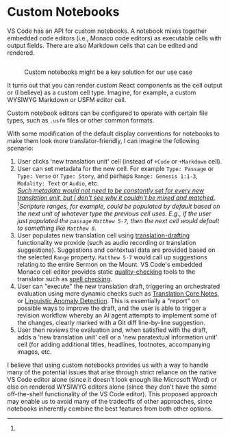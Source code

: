 # Custom Notebooks

VS Code has an API for custom notebooks. A notebook mixes together embedded code editors (i.e., Monaco code editors) as executable cells with output fields. There are also Markdown cells that can be edited and rendered.

<figure><img src="../../.gitbook/assets/Screenshot 2024-01-04 at 3.04.03 PM.png" alt=""><figcaption><p>Custom notebooks might be a key solution for our use case</p></figcaption></figure>

It turns out that you can render custom React components as the cell output or (I believe) as a custom cell type. Imagine, for example, a custom WYSIWYG Markdown or USFM editor cell.&#x20;

Custom notebook editors can be configured to operate with certain file types, such as `.usfm` files or other common formats.

With some modification of the default display conventions for notebooks to make them look more translator-friendly, I can imagine the following scenario:

1. User clicks 'new translation unit' cell (instead of `+Code` or `+Markdown` cell).
2. User can set metadata for the new cell. For example `Type: Passage` or `Type: Verse` or `Type: Story`, and perhaps `Range: Genesis 1:1-3`, `Modality: Text` or `Audio`, etc. \
   [_Such metadata would not need to be constantly set for every new translation unit, but I don't see why it couldn't be mixed and matched._\
   ](#user-content-fn-1)[^1]_Scripture ranges, for example, could be populated by default based on the next unit of whatever type the previous cell uses. E.g., if the user just populated the `passage`_ _`Matthew 5-7`, then the next cell would default to something like `Matthew 8`._ &#x20;
3. User populates new translation cell using [translation-drafting](../../translators-copilot/translation-assistance/translation-drafting/ "mention") functionality we provide (such as audio recording or translation suggestions). Suggestions and contextual data are provided based on the selected `Range` property. `Matthew 5-7` would call up suggestions relating to the entire Sermon on the Mount. VS Code's embedded Monaco cell editor provides static [quality-checking](../../translators-copilot/translation-assistance/quality-checking/ "mention") tools to the translator such as [spell checking](https://greekroom.org/spell/).
4. User can "execute" the new translation draft, triggering an orchestrated evaluation using more dynamic checks such as [Translation Core Notes](https://www.translationcore.com), or [Linguistic Anomaly Detection](https://ryder.dev/linguistic-anomaly-detection/). This is essentially a "report" on possible ways to improve the draft, and the user is able to trigger a revision workflow whereby an AI agent attempts to implement some of the changes, clearly marked with a Git diff line-by-line suggestion.
5. User then reviews the evaluation and, when satisfied with the draft, adds a 'new translation unit' cell or a 'new paratextual information unit' cell (for adding additional titles, headlines, footnotes, accompanying images, etc.

I believe that using custom notebooks provides us with a way to handle many of the potential issues that arise through strict reliance on the native VS Code editor alone (since it doesn't look enough like Microsoft Word) or else on rendered WYSIWYG editors alone (since they don't have the same off-the-shelf functionality of the VS Code editor). This proposed approach may enable us to avoid many of the tradeoffs of other approaches, since notebooks inherently combine the best features from both other options.

[^1]: 
